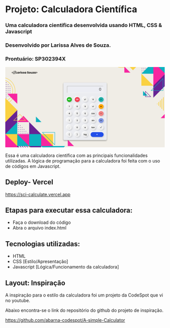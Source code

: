 # Projeto: Calculadora Científica

### Uma calculadora cientifica desenvolvida usando HTML, CSS &amp; Javascript

### Desenvolvido por Larissa Alves de Souza.

### Prontuário: SP302394X

[![title-pic](assets/calculator-image.png)](vercel.app)

Essa é uma calculadora científica com as principais funcionalidades utilizadas. A lógica de programação para a calculadora foi feita com o uso de códigos em Javascript.

## Deploy- Vercel

<https://sci-calculate.vercel.app>

## Etapas para executar essa calculadora:

- Faça o download do código
- Abra o arquivo index.html

## Tecnologias utilizadas:

- HTML
- CSS [Estilo/Apresentação]
- Javascript [Lógica/Funcionamento da calculadora]

## Layout: Inspiração

A inspiração para o estilo da calculadora foi um projeto da CodeSpot que vi no youtube.

Abaixo encontra-se o link do repositório do github do projeto de inspiração.

<https://github.com/abarna-codespot/A-simple-Calculator>
